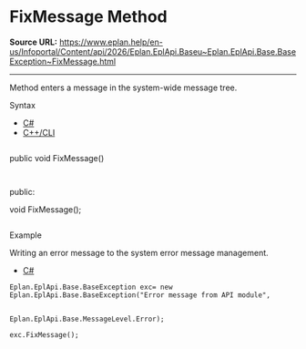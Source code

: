 # FixMessage Method

**Source URL:** https://www.eplan.help/en-us/Infoportal/Content/api/2026/Eplan.EplApi.Baseu~Eplan.EplApi.Base.BaseException~FixMessage.html

---

Method enters a message in the system-wide message tree.

Syntax

- [C#](#i-syntax-CS)
- [C++/CLI](#i-syntax-CPP2005)

```
```
public void FixMessage()
```
```

```
```
public:

void FixMessage();
```
```

Example

Writing an error message to the system error message management.

- [C#](#i-tab-content-efdc958c-94f2-4a48-ad96-fc72ceefd17b)

```
Eplan.EplApi.Base.BaseException exc= new Eplan.EplApi.Base.BaseException("Error message from API module",

                                                                          Eplan.EplApi.Base.MessageLevel.Error);

exc.FixMessage();
```
